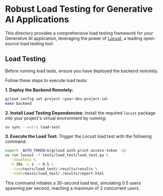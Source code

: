 # Robust Load Testing for Generative AI Applications

This directory provides a comprehensive load testing framework for your Generative AI application, leveraging the power of [Locust](http://locust.io), a leading open-source load testing tool.

##  Load Testing

Before running load tests, ensure you have deployed the backend remotely.

Follow these steps to execute load tests:

**1. Deploy the Backend Remotely:**
   ```bash
   gcloud config set project <your-dev-project-id>
   make backend
   ```

**2. Install Load Testing Dependencies:**
   Install the required `locust` package into your project's virtual environment by running:

   ```bash
   uv sync --extra load-test
   ```

**3. Execute the Load Test:**
   Trigger the Locust load test with the following command:

   ```bash
   export _AUTH_TOKEN=$(gcloud auth print-access-token -q)
   uv run locust -f tests/load_test/load_test.py \
     --headless \
     -t 30s -u 2 -r 0.5 \
     --csv=tests/load_test/.results/results \
     --html=tests/load_test/.results/report.html
   ```

   This command initiates a 30-second load test, simulating 0.5 users spawning per second, reaching a maximum of 2 concurrent users.
